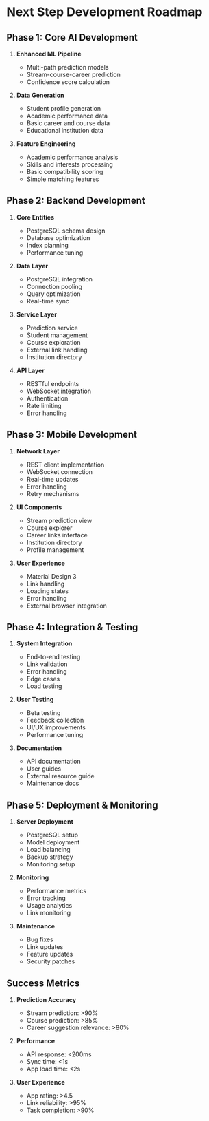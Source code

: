 # Next Step Development Roadmap

## Phase 1: Core AI Development
1. **Enhanced ML Pipeline**
   - Multi-path prediction models
   - Stream-course-career prediction
   - Confidence score calculation

2. **Data Generation**
   - Student profile generation
   - Academic performance data
   - Basic career and course data
   - Educational institution data

3. **Feature Engineering**
   - Academic performance analysis
   - Skills and interests processing
   - Basic compatibility scoring
   - Simple matching features

## Phase 2: Backend Development
1. **Core Entities**
   - PostgreSQL schema design
   - Database optimization
   - Index planning
   - Performance tuning

2. **Data Layer**
   - PostgreSQL integration
   - Connection pooling
   - Query optimization
   - Real-time sync

3. **Service Layer**
   - Prediction service
   - Student management
   - Course exploration
   - External link handling
   - Institution directory

4. **API Layer**
   - RESTful endpoints
   - WebSocket integration
   - Authentication
   - Rate limiting
   - Error handling

## Phase 3: Mobile Development
1. **Network Layer**
   - REST client implementation
   - WebSocket connection
   - Real-time updates
   - Error handling
   - Retry mechanisms

2. **UI Components**
   - Stream prediction view
   - Course explorer
   - Career links interface
   - Institution directory
   - Profile management

3. **User Experience**
   - Material Design 3
   - Link handling
   - Loading states
   - Error handling
   - External browser integration

## Phase 4: Integration & Testing
1. **System Integration**
   - End-to-end testing
   - Link validation
   - Error handling
   - Edge cases
   - Load testing

2. **User Testing**
   - Beta testing
   - Feedback collection
   - UI/UX improvements
   - Performance tuning

3. **Documentation**
   - API documentation
   - User guides
   - External resource guide
   - Maintenance docs

## Phase 5: Deployment & Monitoring
1. **Server Deployment**
   - PostgreSQL setup
   - Model deployment
   - Load balancing
   - Backup strategy
   - Monitoring setup

2. **Monitoring**
   - Performance metrics
   - Error tracking
   - Usage analytics
   - Link monitoring

3. **Maintenance**
   - Bug fixes
   - Link updates
   - Feature updates
   - Security patches

## Success Metrics

1. **Prediction Accuracy**
   - Stream prediction: >90%
   - Course prediction: >85%
   - Career suggestion relevance: >80%

2. **Performance**
   - API response: <200ms
   - Sync time: <1s
   - App load time: <2s

3. **User Experience**
   - App rating: >4.5
   - Link reliability: >95%
   - Task completion: >90%
